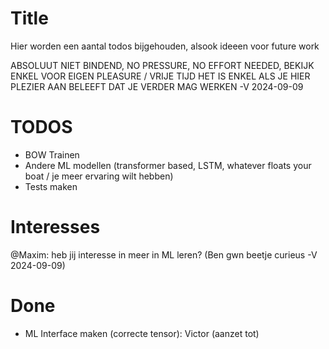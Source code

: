 # Title
Hier worden een aantal todos bijgehouden, alsook ideeen voor future work

ABSOLUUT NIET BINDEND, NO PRESSURE, NO EFFORT NEEDED, BEKIJK ENKEL VOOR EIGEN PLEASURE / VRIJE TIJD
HET IS ENKEL ALS JE HIER PLEZIER AAN BELEEFT DAT JE VERDER MAG WERKEN
-V 2024-09-09

# TODOS
- BOW Trainen
- Andere ML modellen (transformer based, LSTM, whatever floats your boat / je meer ervaring wilt hebben)
- Tests maken

# Interesses
@Maxim: heb jij interesse in meer in ML leren? (Ben gwn beetje curieus -V 2024-09-09)


# Done
- ML Interface maken (correcte tensor): Victor (aanzet tot)
